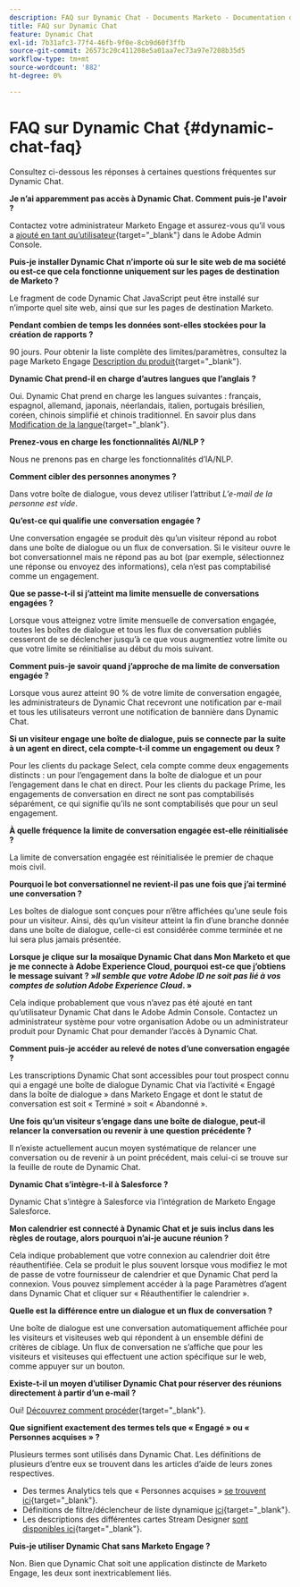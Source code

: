 ```yaml
---
description: FAQ sur Dynamic Chat - Documents Marketo - Documentation du produit
title: FAQ sur Dynamic Chat
feature: Dynamic Chat
exl-id: 7b31afc3-77f4-46fb-9f0e-8cb9d60f3ffb
source-git-commit: 26573c20c411208e5a01aa7ec73a97e7208b35d5
workflow-type: tm+mt
source-wordcount: '882'
ht-degree: 0%

---
```


# FAQ sur Dynamic Chat {#dynamic-chat-faq}

Consultez ci-dessous les réponses à certaines questions fréquentes sur Dynamic Chat.

**Je n’ai apparemment pas accès à Dynamic Chat. Comment puis-je l&#39;avoir ?**

Contactez votre administrateur Marketo Engage et assurez-vous qu’il vous a [ajouté en tant qu’utilisateur](/help/marketo/product-docs/demand-generation/dynamic-chat/setup-and-configuration/add-or-remove-chat-users.md#add-a-chat-user){target="_blank"} dans le Adobe Admin Console.

**Puis-je installer Dynamic Chat n’importe où sur le site web de ma société ou est-ce que cela fonctionne uniquement sur les pages de destination de Marketo ?**

Le fragment de code Dynamic Chat JavaScript peut être installé sur n’importe quel site web, ainsi que sur les pages de destination Marketo.

**Pendant combien de temps les données sont-elles stockées pour la création de rapports ?**

90 jours. Pour obtenir la liste complète des limites/paramètres, consultez la page Marketo Engage [Description du produit](https://helpx.adobe.com/fr/legal/product-descriptions/adobe-marketo-engage---product-description.html){target="_blank"}.

**Dynamic Chat prend-il en charge d’autres langues que l’anglais ?**

Oui. Dynamic Chat prend en charge les langues suivantes : français, espagnol, allemand, japonais, néerlandais, italien, portugais brésilien, coréen, chinois simplifié et chinois traditionnel. En savoir plus dans [Modification de la langue](/help/marketo/product-docs/demand-generation/dynamic-chat/dynamic-chat-overview.md#changing-the-language){target="_blank"}.

**Prenez-vous en charge les fonctionnalités AI/NLP ?**

Nous ne prenons pas en charge les fonctionnalités d’IA/NLP.

**Comment cibler des personnes anonymes ?**

Dans votre boîte de dialogue, vous devez utiliser l’attribut _L’e-mail de la personne est vide_.

**Qu’est-ce qui qualifie une conversation engagée ?**

Une conversation engagée se produit dès qu’un visiteur répond au robot dans une boîte de dialogue ou un flux de conversation. Si le visiteur ouvre le bot conversationnel mais ne répond pas au bot (par exemple, sélectionnez une réponse ou envoyez des informations), cela n’est pas comptabilisé comme un engagement.

**Que se passe-t-il si j’atteint ma limite mensuelle de conversations engagées ?**

Lorsque vous atteignez votre limite mensuelle de conversation engagée, toutes les boîtes de dialogue et tous les flux de conversation publiés cesseront de se déclencher jusqu’à ce que vous augmentiez votre limite ou que votre limite se réinitialise au début du mois suivant.

**Comment puis-je savoir quand j’approche de ma limite de conversation engagée ?**

Lorsque vous aurez atteint 90 % de votre limite de conversation engagée, les administrateurs de Dynamic Chat recevront une notification par e-mail et tous les utilisateurs verront une notification de bannière dans Dynamic Chat.

**Si un visiteur engage une boîte de dialogue, puis se connecte par la suite à un agent en direct, cela compte-t-il comme un engagement ou deux ?**

Pour les clients du package Select, cela compte comme deux engagements distincts : un pour l’engagement dans la boîte de dialogue et un pour l’engagement dans le chat en direct. Pour les clients du package Prime, les engagements de conversation en direct ne sont pas comptabilisés séparément, ce qui signifie qu’ils ne sont comptabilisés que pour un seul engagement.

**À quelle fréquence la limite de conversation engagée est-elle réinitialisée ?**

La limite de conversation engagée est réinitialisée le premier de chaque mois civil.

**Pourquoi le bot conversationnel ne revient-il pas une fois que j’ai terminé une conversation ?**

Les boîtes de dialogue sont conçues pour n’être affichées qu’une seule fois pour un visiteur. Ainsi, dès qu’un visiteur atteint la fin d’une branche donnée dans une boîte de dialogue, celle-ci est considérée comme terminée et ne lui sera plus jamais présentée.

**Lorsque je clique sur la mosaïque Dynamic Chat dans Mon Marketo et que je me connecte à Adobe Experience Cloud, pourquoi est-ce que j’obtiens le message suivant ?  »_Il semble que votre Adobe ID ne soit pas lié à vos comptes de solution Adobe Experience Cloud_. »**

Cela indique probablement que vous n’avez pas été ajouté en tant qu’utilisateur Dynamic Chat dans le Adobe Admin Console. Contactez un administrateur système pour votre organisation Adobe ou un administrateur produit pour Dynamic Chat pour demander l’accès à Dynamic Chat.

**Comment puis-je accéder au relevé de notes d’une conversation engagée ?**

Les transcriptions Dynamic Chat sont accessibles pour tout prospect connu qui a engagé une boîte de dialogue Dynamic Chat via l’activité « Engagé dans la boîte de dialogue » dans Marketo Engage et dont le statut de conversation est soit « Terminé » soit « Abandonné ».

**Une fois qu’un visiteur s’engage dans une boîte de dialogue, peut-il relancer la conversation ou revenir à une question précédente ?**

Il n’existe actuellement aucun moyen systématique de relancer une conversation ou de revenir à un point précédent, mais celui-ci se trouve sur la feuille de route de Dynamic Chat.

**Dynamic Chat s’intègre-t-il à Salesforce ?**

Dynamic Chat s’intègre à Salesforce via l’intégration de Marketo Engage Salesforce.

**Mon calendrier est connecté à Dynamic Chat et je suis inclus dans les règles de routage, alors pourquoi n’ai-je aucune réunion ?**

Cela indique probablement que votre connexion au calendrier doit être réauthentifiée. Cela se produit le plus souvent lorsque vous modifiez le mot de passe de votre fournisseur de calendrier et que Dynamic Chat perd la connexion. Vous pouvez simplement accéder à la page Paramètres d’agent dans Dynamic Chat et cliquer sur « Réauthentifier le calendrier ».

**Quelle est la différence entre un dialogue et un flux de conversation ?**

Une boîte de dialogue est une conversation automatiquement affichée pour les visiteurs et visiteuses web qui répondent à un ensemble défini de critères de ciblage. Un flux de conversation ne s’affiche que pour les visiteurs et visiteuses qui effectuent une action spécifique sur le web, comme appuyer sur un bouton.

**Existe-t-il un moyen d’utiliser Dynamic Chat pour réserver des réunions directement à partir d’un e-mail ?**

Oui! [Découvrez comment procéder](https://nation.marketo.com/t5/product-blogs/using-dynamic-chat-conversational-flows-for-meeting-booking/ba-p/340936){target="_blank"}.

**Que signifient exactement des termes tels que « Engagé » ou « Personnes acquises » ?**

Plusieurs termes sont utilisés dans Dynamic Chat. Les définitions de plusieurs d’entre eux se trouvent dans les articles d’aide de leurs zones respectives.

* Des termes Analytics tels que « Personnes acquises » [se trouvent ici](/help/marketo/product-docs/demand-generation/dynamic-chat/analytics.md#definitions){target="_blank"}.
* Définitions de filtre/déclencheur de liste dynamique [ici](/help/marketo/product-docs/demand-generation/dynamic-chat/dynamic-chat-activities.md#definitions){target="_blank"}.
* Les descriptions des différentes cartes Stream Designer [sont disponibles ici](/help/marketo/product-docs/demand-generation/dynamic-chat/automated-chat/stream-designer.md#stream-designer-cards){target="_blank"}.

**Puis-je utiliser Dynamic Chat sans Marketo Engage ?**

Non. Bien que Dynamic Chat soit une application distincte de Marketo Engage, les deux sont inextricablement liés.
